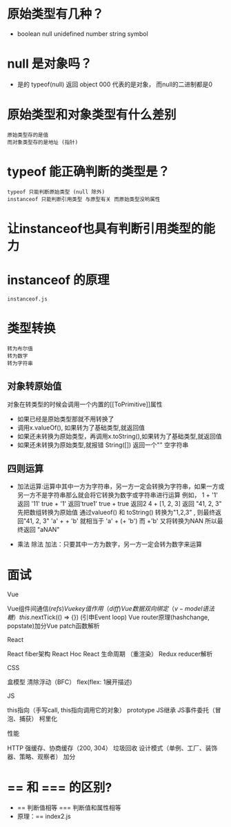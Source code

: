 # 原始类型有几种？
- boolean null unidefined number string symbol

# null 是对象吗？
- 是的 
    typeof(null) 返回 object
    000 代表的是对象， 而null的二进制都是0

# 原始类型和对象类型有什么差别
    原始类型存的是值
    而对象类型存的是地址 (指针)

# typeof 能正确判断的类型是？
    typeof 只能判断原始类型 (null 除外)
    instanceof 只能判断引用类型 与原型有关 而原始类型没哟属性

# 让instanceof也具有判断引用类型的能力

# instanceof 的原理 
    instanceof.js

# 类型转换
    转为布尔值
    转为数字
    转为字符串
## 对象转原始值 
对象在转类型的时候会调用一个内置的[[ToPrimitive]]属性
- 如果已经是原始类型那就不用转换了
- 调用x.valueOf(), 如果转为了基础类型,就返回值
- 如果还未转换为原始类型，再调用x.toString(),如果转为了基础类型,就返回值
- 如果还未转换为原始类型,就报错
String([]) 返回一个"" 空字符串

## 四则运算
- 加法运算:运算中其中一方为字符串，另一方一定会转换为字符串，如果一方或另一方不是字符串那么就会将它转换为数字或字符串进行运算
   例如， 1 + '1' 返回 '11'
         true + '1' 返回'true1'
         true + true 返回2
         4 + [1, 2, 3] 返回 "41, 2, 3"   先把数组转换为原始值 通过valueof() 和 toString() 转换为"1,2,3" , 则最终返回"41, 2, 3"
         'a' + + 'b' 就相当于 'a' + (+ 'b') 而 +'b' 又将转换为NAN 所以最终返回 "aNAN"

- 乘法 除法 加法：只要其中一方为数字，另一方一定会转为数字来运算 


# 面试
Vue

Vue组件间通信($refs)
Vue key值作用（diff)
Vue 数据双向绑定（v-model语法糖）
this.$nextTick(() => {}) (引申Event loop)
Vue router原理(hashchange, popstate)加分Vue patch函数解析

React

React fiber架构
React Hoc
React 生命周期 （重渲染）
Redux reducer解析

CSS

盒模型
清除浮动（BFC）
flex(flex: 1展开描述)

JS

this指向（手写call, this指向调用它的对象）
prototype
JS继承
JS事件委托（冒泡、捕获）
柯里化

性能

HTTP
强缓存、协商缓存（200, 304）
垃圾回收
设计模式（单例、工厂、装饰器、策略、观察者） 加分


# == 和 === 的区别?
- == 判断值相等  === 判断值和属性相等  
- 原理：== index2.js

